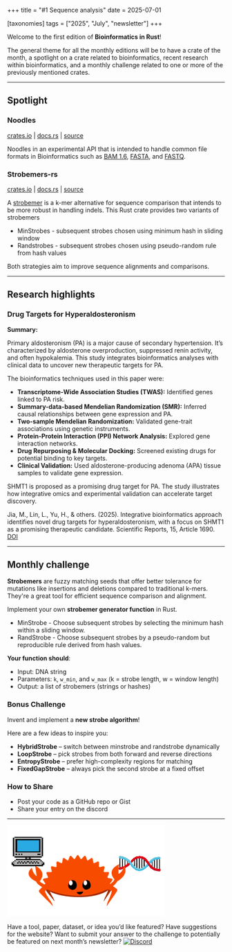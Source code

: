 +++
title = "#1 Sequence analysis"
date = 2025-07-01

[taxonomies]
tags = ["2025", "July", "newsletter"]
+++

Welcome to the first edition of **Bioinformatics in Rust**!

The general theme for all the monthly editions will be to have a crate of the month,
a spotlight on a crate related to bioinformatics,
recent research within bioinformatics,
and a monthly challenge related to one or more of the previously mentioned crates.

---

## Spotlight

### Noodles

[crates.io](https://crates.io/crates/noodles) |
[docs.rs](https://docs.rs/noodles/0.99.0/noodles/) |
[source](https://github.com/zaeleus/noodles)

Noodles in an experimental API that is intended to handle common file formats in
Bioinformatics such as [BAM 1.6](https://samtools.github.io/hts-specs/SAMv1.pdf),
[FASTA](https://www.ncbi.nlm.nih.gov/genbank/fastaformat/),
and [FASTQ](https://maq.sourceforge.net/fastq.shtml).

### Strobemers-rs

[crates.io](https://crates.io/crates/strobemers-rs) |
[docs.rs](https://docs.rs/strobemers-rs/0.1.0/strobemers_rs/) |
[source](https://github.com/haradama/strobemers-rs)

A [strobemer](https://www.biorxiv.org/content/10.1101/2021.01.28.428549v3.full)
is a k-mer alternative for sequence comparison that intends to be more robust in
handling indels. This Rust crate provides two variants of strobemers

- MinStrobes - subsequent strobes chosen using minimum hash in sliding window
- Randstrobes - subsequent strobes chosen using pseudo-random rule from hash values

Both strategies aim to improve sequence alignments and comparisons.

---

## Research highlights

### Drug Targets for Hyperaldosteronism

**Summary:**

Primary aldosteronism (PA) is a major cause of secondary hypertension.
It’s characterized by aldosterone overproduction, suppressed renin activity,
and often hypokalemia. This study integrates bioinformatics analyses with clinical
data to uncover new therapeutic targets for PA.

The bioinformatics techniques used in this paper were:

- **Transcriptome-Wide Association Studies (TWAS):** Identified genes linked to
PA risk.
- **Summary-data-based Mendelian Randomization (SMR):** Inferred causal
relationships between gene expression and PA.
- **Two-sample Mendelian Randomization:** Validated gene-trait associations
using genetic instruments.
- **Protein-Protein Interaction (PPI) Network Analysis:** Explored gene
interaction networks.
- **Drug Repurposing & Molecular Docking:** Screened existing drugs for potential
binding to key targets.
- **Clinical Validation:** Used aldosterone-producing adenoma (APA) tissue samples
to validate gene expression.

SHMT1 is proposed as a promising drug target for PA. The study illustrates how
integrative omics and experimental validation can accelerate target discovery.

Jia, M., Lin, L., Yu, H., & others. (2025). Integrative bioinformatics approach
identifies novel drug targets for hyperaldosteronism, with a focus on SHMT1 as a
promising therapeutic candidate. Scientific Reports, 15, Article 1690.
[DOI](https://doi.org/10.1038/s41598-025-85900-8)

---

## Monthly challenge

**Strobemers** are fuzzy matching seeds that offer better tolerance for mutations
like insertions and deletions compared to traditional k-mers. They're a great
tool for efficient sequence comparison and alignment.

Implement your own **strobemer generator function** in Rust.

- MinStrobe - Choose subsequent strobes by selecting the minimum hash within a
sliding window.
- RandStrobe - Choose subsequent strobes by a pseudo-random but reproducible rule derived from hash values.

**Your function should**:

- Input: DNA string
- Parameters: `k`, `w_min`, and `w_max` (k = strobe length, w = window length)
- Output: a list of strobemers (strings or hashes)

### Bonus Challenge

Invent and implement a **new strobe algorithm**!

Here are a few ideas to inspire you:

- **HybridStrobe** – switch between minstrobe and randstrobe dynamically
- **LoopStrobe** – pick strobes from both forward and reverse directions
- **EntropyStrobe** – prefer high-complexity regions for matching
- **FixedGapStrobe** – always pick the second strobe at a fixed offset

### How to Share

- Post your code as a GitHub repo or Gist
- Share your entry on the discord

---

![Ferris in Bioinformatics](/img/ferris.png)

Have a tool, paper, dataset, or idea you’d like featured?
Have suggestions for the website? Want to submit your answer to the challenge
to potentially be featured on next month’s newsletter?
[![Discord](https://img.shields.io/badge/Join%20Us-Discord-7289DA?style=for-the-badge&logo=discord&logoColor=white)](https://discord.gg/dCMfwuze48)

